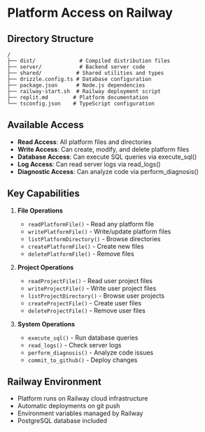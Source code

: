 # Platform Access on Railway

## Directory Structure
```
/
├── dist/              # Compiled distribution files
├── server/            # Backend server code
├── shared/           # Shared utilities and types
├── drizzle.config.ts # Database configuration
├── package.json      # Node.js dependencies
├── railway-start.sh  # Railway deployment script
├── replit.md        # Platform documentation
└── tsconfig.json    # TypeScript configuration
```

## Available Access
- **Read Access**: All platform files and directories
- **Write Access**: Can create, modify, and delete platform files
- **Database Access**: Can execute SQL queries via execute_sql()
- **Log Access**: Can read server logs via read_logs()
- **Diagnostic Access**: Can analyze code via perform_diagnosis()

## Key Capabilities
1. **File Operations**
   - `readPlatformFile()` - Read any platform file
   - `writePlatformFile()` - Write/update platform files
   - `listPlatformDirectory()` - Browse directories
   - `createPlatformFile()` - Create new files
   - `deletePlatformFile()` - Remove files

2. **Project Operations**
   - `readProjectFile()` - Read user project files
   - `writeProjectFile()` - Write user project files
   - `listProjectDirectory()` - Browse user projects
   - `createProjectFile()` - Create user files
   - `deleteProjectFile()` - Remove user files

3. **System Operations**
   - `execute_sql()` - Run database queries
   - `read_logs()` - Check server logs
   - `perform_diagnosis()` - Analyze code issues
   - `commit_to_github()` - Deploy changes

## Railway Environment
- Platform runs on Railway cloud infrastructure
- Automatic deployments on git push
- Environment variables managed by Railway
- PostgreSQL database included